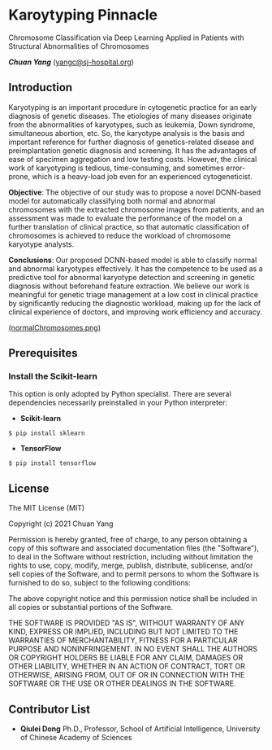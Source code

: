 # Karoytyping Pinnacle
Chromosome Classification via Deep Learning Applied in Patients with Structural Abnormalities of Chromosomes

***Chuan Yang*** (<yangc@sj-hospital.org>)

## Introduction
Karyotyping is an important procedure in cytogenetic practice for an early diagnosis of genetic diseases. The etiologies of many diseases originate from the abnormalities of karyotypes, such as leukemia, Down syndrome, simultaneous abortion, etc. So, the karyotype analysis is the basis and important reference for further diagnosis of genetics-related disease and preimplantation genetic diagnosis and screening. It has the advantages of ease of specimen aggregation and low testing costs. However, the clinical work of karyotyping is tedious, time-consuming, and sometimes error-prone, which is a heavy-load job even for an experienced cytogeneticist.

**Objective**: The objective of our study was to propose a novel DCNN-based model for automatically classifying both normal and abnormal chromosomes with the extracted chromosome images from patients, and an assessment was made to evaluate the performance of the model on a further translation of clinical practice, so that automatic classification of chromosomes is achieved to reduce the workload of chromosome karyotype analysts.

**Conclusions**: Our proposed DCNN-based model is able to classify normal and abnormal karyotypes effectively. It has the competence to be used as a predictive tool for abnormal karyotype detection and screening in genetic diagnosis without beforehand feature extraction. We believe our work is meaningful for genetic triage management at a low cost in clinical practice by significantly reducing the diagnostic workload, making up for the lack of clinical experience of doctors, and improving work efficiency and accuracy. 

[(normalChromosomes.png)](README.md)


## Prerequisites
### Install the Scikit-learn
This option is only adopted by Python specialist. There are several dependencies necessarily preinstalled in your Python interpreter:

- **Scikit-learn**
```
$ pip install sklearn
 ```

 - **TensorFlow**
```
$ pip install tensorflow
 ```

## License
The MIT License (MIT)

Copyright (c) 2021 Chuan Yang

Permission is hereby granted, free of charge, to any person obtaining a copy
of this software and associated documentation files (the "Software"), to deal
in the Software without restriction, including without limitation the rights
to use, copy, modify, merge, publish, distribute, sublicense, and/or sell
copies of the Software, and to permit persons to whom the Software is
furnished to do so, subject to the following conditions:

The above copyright notice and this permission notice shall be included in all
copies or substantial portions of the Software.

THE SOFTWARE IS PROVIDED "AS IS", WITHOUT WARRANTY OF ANY KIND, EXPRESS OR
IMPLIED, INCLUDING BUT NOT LIMITED TO THE WARRANTIES OF MERCHANTABILITY,
FITNESS FOR A PARTICULAR PURPOSE AND NONINFRINGEMENT. IN NO EVENT SHALL THE
AUTHORS OR COPYRIGHT HOLDERS BE LIABLE FOR ANY CLAIM, DAMAGES OR OTHER
LIABILITY, WHETHER IN AN ACTION OF CONTRACT, TORT OR OTHERWISE, ARISING FROM,
OUT OF OR IN CONNECTION WITH THE SOFTWARE OR THE USE OR OTHER DEALINGS IN THE
SOFTWARE.

## Contributor List
- **Qiulei Dong** Ph.D., Professor, School of Artificial Intelligence, University of Chinese Academy of Sciences
